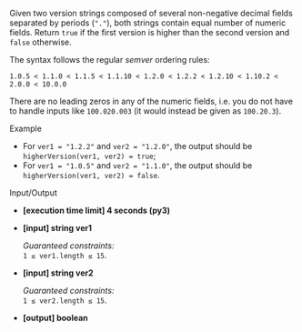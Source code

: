 
Given two version strings composed of several non-negative decimal fields separated by periods (`"."`), both strings contain equal number of numeric fields. Return  `true`  if the first version is higher than the second version and  `false`  otherwise.

The syntax follows the regular  _semver_  ordering rules:

    1.0.5 < 1.1.0 < 1.1.5 < 1.1.10 < 1.2.0 < 1.2.2 < 1.2.10 < 1.10.2 < 2.0.0 < 10.0.0 

There are no leading zeros in any of the numeric fields, i.e. you do not have to handle inputs like  `100.020.003`  (it would instead be given as  `100.20.3`).

Example

-   For  `ver1 = "1.2.2"`  and  `ver2 = "1.2.0"`, the output should be  
    `higherVersion(ver1, ver2) = true`;
-   For  `ver1 = "1.0.5"`  and  `ver2 = "1.1.0"`, the output should be  
    `higherVersion(ver1, ver2) = false`.

Input/Output

-   **[execution time limit] 4 seconds (py3)**
    
-   **[input] string ver1**
    
    _Guaranteed constraints:_  
    `1 ≤ ver1.length ≤ 15`.
    
-   **[input] string ver2**
    
    _Guaranteed constraints:_  
    `1 ≤ ver2.length ≤ 15`.
    
-   **[output] boolean**